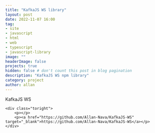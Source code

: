 ```yaml
---
title: "KafkaJS WS library"
layout: post
date: 2022-11-07 16:00
tag: 
- site
- javascript
- html
- web
- typescript
- javascript-library
image: ""
headerImage: false
projects: true
hidden: false # don't count this post in blog pagination
description: "KafkaJS WS npm library"
category: project
author: allan
---
```



<div class="side-by-side">
    <div class="toleft">
        <figcaption class="caption">KafkaJS WS</figcaption>
    </div>

    <div class="toright">
        <p></p>
        <p><a href="https://github.com/Allan-Nava/KafkaJS-WS" target="_blank">https://github.com/Allan-Nava/KafkaJS-WS</a></p>
    </div>
</div>
